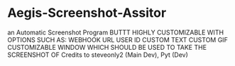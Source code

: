 # Aegis-Screenshot-Assitor
an Automatic Screenshot Program BUTTT HIGHLY CUSTOMIZABLE WITH OPTIONS SUCH AS:
WEBHOOK URL
USER ID
CUSTOM TEXT
CUSTOM GIF
CUSTOMIZABLE WINDOW WHICH SHOULD BE USED TO TAKE THE SCREENSHOT OF
Credits to steveonly2 (Main Dev), Pyt (Dev)
